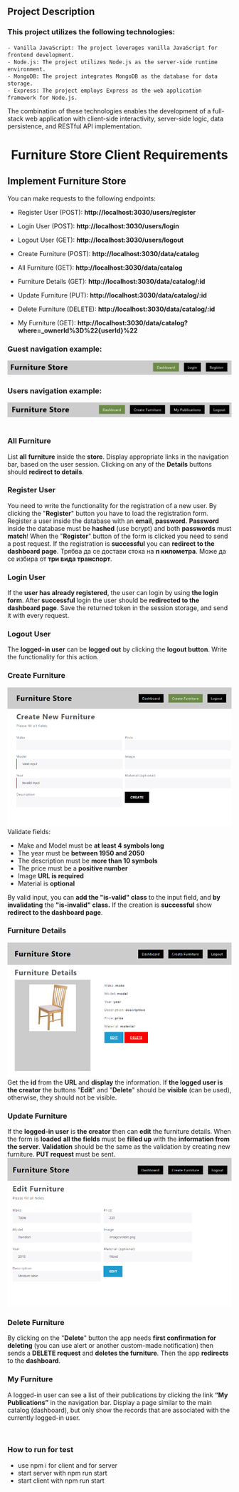 ## Project Description

### This project utilizes the following technologies:

    - Vanilla JavaScript: The project leverages vanilla JavaScript for frontend development.
    - Node.js: The project utilizes Node.js as the server-side runtime environment.
    - MongoDB: The project integrates MongoDB as the database for data storage.
    - Express: The project employs Express as the web application framework for Node.js.

The combination of these technologies enables the development of a full-stack web application with client-side interactivity, server-side logic, data persistence, and RESTful API implementation.

<h1  align="center">Furniture Store Client Requirements</h1>
   

## Implement Furniture Store

You can make requests to the following endpoints:

 -  Register User (POST): **http://localhost:3030/users/register**
 - Login User (POST): **http://localhost:3030/users/login**
 - Logout User (GET): **http://localhost:3030/users/logout**
&nbsp;

 - Create Furniture (POST): **http://localhost:3030/data/catalog**
 - All Furniture (GET): **http://localhost:3030/data/catalog**
 - Furniture Details (GET): **http://localhost:3030/data/catalog/:id**
 - Update Furniture (PUT): **http://localhost:3030/data/catalog/:id**
 - Delete Furniture (DELETE):  **http://localhost:3030/data/catalog/:id**
 - My Furniture (GET): **http://localhost:3030/data/catalog?where=_ownerId%3D%22{userId}%22**
&nbsp;

### **Guest** navigation example:
![Guest navigation image](https://github.com/boyan-boyanov/FullStackProject/blob/main/images/navGuest.png)

### **Users** navigation example:
![Guest navigation image](https://github.com/boyan-boyanov/FullStackProject/blob/main/images/loggedNav.png)
&nbsp;

### All Furniture
List **all** **furniture** inside the **store**. Display appropriate links in the navigation bar, based on the user session.
Clicking on any of the **Details** buttons should **redirect to details**.

### Register User

You need to write the functionality for the registration of a new user. By clicking the "**Register**" button you have to load the registration form. Register a user inside the database with an **email**, **password.**  **Password** inside the database must be **hashed** (use bcrypt) and both **passwords** must **match**!
When the "**Register**" button of the form is clicked you need to send a post request.
If the registration is **successful** you can **redirect to the dashboard page**.
Трябва да се достави стока на **n километра**.  Може да се избира от  **три вида транспорт**.

### Login User

If the **user has already registered**, the user can login by using **the login form**. After **successful** login the user should be **redirected to the dashboard page**. Save the returned token in the session storage, and send it with every request.

### Logout User

The **logged-in user** can be **logged out** by clicking the **logout button**. Write the functionality for this action.

### Create Furniture
![Guest navigation image](https://github.com/boyan-boyanov/FullStackProject/blob/main/images/createItem.png)
Validate fields:

 - Make and Model must be **at least 4 symbols long**
 - The year must be **between 1950 and 2050**
 - The description must be **more than 10 symbols**
 - The price must be a **positive number**
 - Image **URL is required**
 - Material is **optional**

By valid input, you can **add the "is-valid" class** to the input field, and **by invalidating** the **"is-invalid" class.**
If the creation is **successful** show **redirect to the dashboard page**.

### Furniture Details
![Guest navigation image](https://github.com/boyan-boyanov/FullStackProject/blob/main/images/Details.png)
Get the **id** from the **URL**  and **display** the information. If **the logged user is the creator** the buttons "**Edit**" and "**Delete**" should be **visible** (can be used), otherwise, they should not be visible.

### Update Furniture

If the **logged-in user** is **the creator** then can **edit** the furniture details. When the form is **loaded** **all the fields** must be **filled up** with the **information from the server**. **Validation** should be the same as the validation by creating new furniture. **PUT request** must be sent.
![Guest navigation image](https://github.com/boyan-boyanov/FullStackProject/blob/main/images/update.png)

### Delete Furniture

By clicking on the "**Delete**" button the app needs **first confirmation for deleting** (you can use alert or another custom-made notification)  then sends a **DELETE request** and **deletes the furniture**. Then the app **redirects** to the **dashboard**.

### My Furniture

A logged-in user can see a list of their publications by clicking the link **“My Publications”** in the navigation bar. Display a page similar to the main catalog (dashboard), but only show the records that are associated with the currently logged-in user.

&nbsp;

### How to run for test

- use npm i for client and for server
- start server with npm run start
- start client with npm run start
